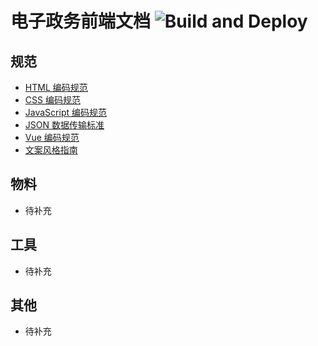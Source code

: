 # 电子政务前端文档 ![Build and Deploy](https://github.com/EG-FE/Document/workflows/Build%20and%20Deploy/badge.svg)

## 规范

* [HTML 编码规范](https://fe.const.team/standard/HTML.html)
* [CSS 编码规范](https://fe.const.team/standard/CSS.html)
* [JavaScript 编码规范](https://fe.const.team/standard/JavaScript.html)
* [JSON 数据传输标准](https://fe.const.team/standard/JSON.html)
* [Vue 编码规范](https://fe.const.team/standard/VUE.html)
* [ 文案风格指南](https://fe.const.team/standard/CopyWriter.html)

## 物料

* 待补充

## 工具

* 待补充

## 其他

* 待补充
